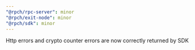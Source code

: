```yaml
---
"@rpch/rpc-server": minor
"@rpch/exit-node": minor
"@rpch/sdk": minor
---
```


Http errors and crypto counter errors are now correctly returned by SDK
